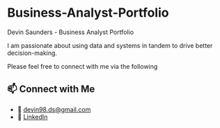 # Business-Analyst-Portfolio
Devin Saunders - Business Analyst Portfolio

I am passionate about using data and systems in tandem to drive better decision-making. 

Please feel free to connect with me via the following 
## 📫 Connect with Me
- 📧 devin98.ds@gmail.com
- 💼 [LinkedIn](https://www.linkedin.com/in/devin-saunders-ds1)
